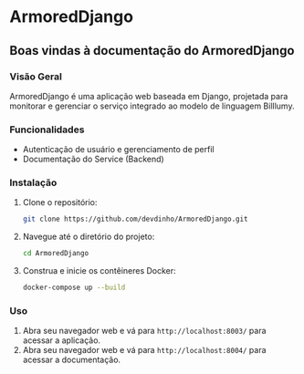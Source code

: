 # ArmoredDjango

## Boas vindas à documentação do ArmoredDjango

### Visão Geral

ArmoredDjango é uma aplicação web baseada em Django, projetada para monitorar e gerenciar o serviço integrado ao modelo de linguagem Billlumy.

### Funcionalidades

- Autenticação de usuário e gerenciamento de perfil
- Documentação do Service (Backend)

### Instalação

1. Clone o repositório:
    ```bash
    git clone https://github.com/devdinho/ArmoredDjango.git
    ```
2. Navegue até o diretório do projeto:
    ```bash
    cd ArmoredDjango
    ```
3. Construa e inicie os contêineres Docker:
    ```bash
    docker-compose up --build
    ```

### Uso

1. Abra seu navegador web e vá para `http://localhost:8003/` para acessar a aplicação.
1. Abra seu navegador web e vá para `http://localhost:8004/` para acessar a documentação.